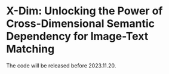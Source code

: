 # X-Dim: Unlocking the Power of Cross-Dimensional Semantic Dependency for Image-Text Matching

The code will be released before 2023.11.20.

